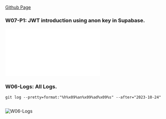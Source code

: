 [Github Page](https://github.com/marx-w/1121-WP1-demo-211410146.git)

### W07-P1: JWT introduction using anon key in Supabase.
![W07-P1](./231025_w07_46.md)

### W06-Logs: All Logs.
```
git log --pretty=format:"%h%x09%an%x09%ad%x09%s" --after="2023-10-24"
```
```

```
![W06-Logs](./W06-Logs.png)